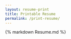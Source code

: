 ```yaml
---
layout: resume-print
title: Printable Resume
permalink: /print-resume/
---
```


{% markdown Resume.md %}
